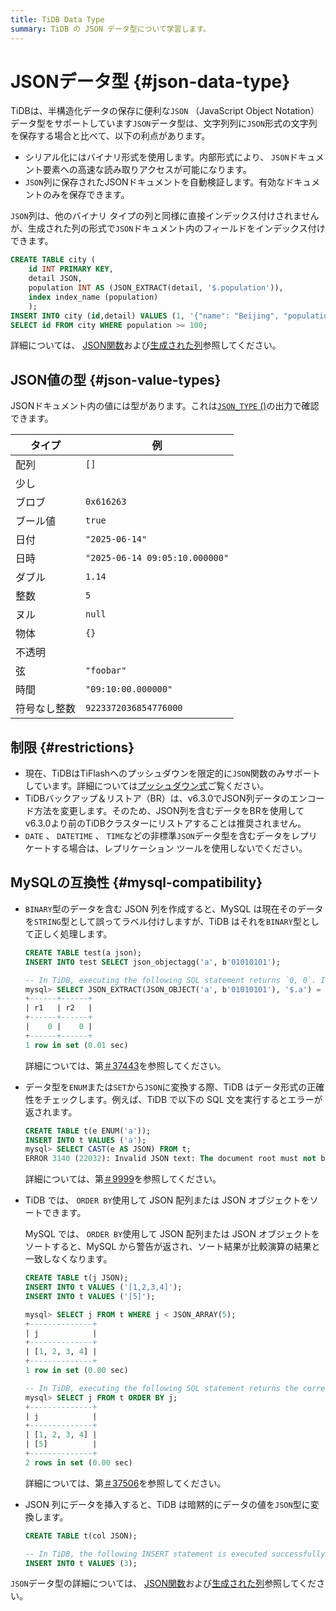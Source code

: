 ```yaml
---
title: TiDB Data Type
summary: TiDB の JSON データ型について学習します。
---
```


# JSONデータ型 {#json-data-type}

TiDBは、半構造化データの保存に便利な`JSON` （JavaScript Object Notation）データ型をサポートしています`JSON`データ型は、文字列列に`JSON`形式の文字列を保存する場合と比べて、以下の利点があります。

-   シリアル化にはバイナリ形式を使用します。内部形式により、 `JSON`ドキュメント要素への高速な読み取りアクセスが可能になります。
-   `JSON`列に保存されたJSONドキュメントを自動検証します。有効なドキュメントのみを保存できます。

`JSON`列は、他のバイナリ タイプの列と同様に直接インデックス付けされませんが、生成された列の形式で`JSON`ドキュメント内のフィールドをインデックス付けできます。

```sql
CREATE TABLE city (
    id INT PRIMARY KEY,
    detail JSON,
    population INT AS (JSON_EXTRACT(detail, '$.population')),
    index index_name (population)
    );
INSERT INTO city (id,detail) VALUES (1, '{"name": "Beijing", "population": 100}');
SELECT id FROM city WHERE population >= 100;
```

詳細については、 [JSON関数](/functions-and-operators/json-functions.md)および[生成された列](/generated-columns.md)参照してください。

## JSON値の型 {#json-value-types}

JSONドキュメント内の値には型があります。これは[`JSON_TYPE` ()](/functions-and-operators/json-functions/json-functions-return.md#json_type)の出力で確認できます。

| タイプ    | 例                              |
| ------ | ------------------------------ |
| 配列     | `[]`                           |
| 少し     |                                |
| ブロブ    | `0x616263`                     |
| ブール値   | `true`                         |
| 日付     | `"2025-06-14"`                 |
| 日時     | `"2025-06-14 09:05:10.000000"` |
| ダブル    | `1.14`                         |
| 整数     | `5`                            |
| ヌル     | `null`                         |
| 物体     | `{}`                           |
| 不透明    |                                |
| 弦      | `"foobar"`                     |
| 時間     | `"09:10:00.000000"`            |
| 符号なし整数 | `9223372036854776000`          |

## 制限 {#restrictions}

-   現在、TiDBはTiFlashへのプッシュダウンを限定的に`JSON`関数のみサポートしています。詳細については[プッシュダウン式](/tiflash/tiflash-supported-pushdown-calculations.md#push-down-expressions)ご覧ください。
-   TiDBバックアップ＆リストア（BR）は、v6.3.0でJSON列データのエンコード方法を変更します。そのため、JSON列を含むデータをBRを使用してv6.3.0より前のTiDBクラスターにリストアすることは推奨されません。
-   `DATE` 、 `DATETIME` 、 `TIME`などの非標準`JSON`データ型を含むデータをレプリケートする場合は、レプリケーション ツールを使用しないでください。

## MySQLの互換性 {#mysql-compatibility}

-   `BINARY`型のデータを含む JSON 列を作成すると、MySQL は現在そのデータを`STRING`型として誤ってラベル付けしますが、TiDB はそれを`BINARY`型として正しく処理します。

    ```sql
    CREATE TABLE test(a json);
    INSERT INTO test SELECT json_objectagg('a', b'01010101');

    -- In TiDB, executing the following SQL statement returns `0, 0`. In MySQL, executing the following SQL statement returns `0, 1`.
    mysql> SELECT JSON_EXTRACT(JSON_OBJECT('a', b'01010101'), '$.a') = "base64:type15:VQ==" AS r1, JSON_EXTRACT(a, '$.a') = "base64:type15:VQ==" AS r2 FROM test;
    +------+------+
    | r1   | r2   |
    +------+------+
    |    0 |    0 |
    +------+------+
    1 row in set (0.01 sec)
    ```

    詳細については、第[＃37443](https://github.com/pingcap/tidb/issues/37443)を参照してください。

-   データ型を`ENUM`または`SET`から`JSON`に変換する際、TiDB はデータ形式の正確性をチェックします。例えば、TiDB で以下の SQL 文を実行するとエラーが返されます。

    ```sql
    CREATE TABLE t(e ENUM('a'));
    INSERT INTO t VALUES ('a');
    mysql> SELECT CAST(e AS JSON) FROM t;
    ERROR 3140 (22032): Invalid JSON text: The document root must not be followed by other values.
    ```

    詳細については、第[＃9999](https://github.com/pingcap/tidb/issues/9999)を参照してください。

-   TiDB では、 `ORDER BY`使用して JSON 配列または JSON オブジェクトをソートできます。

    MySQL では、 `ORDER BY`使用して JSON 配列または JSON オブジェクトをソートすると、MySQL から警告が返され、ソート結果が比較演算の結果と一致しなくなります。

    ```sql
    CREATE TABLE t(j JSON);
    INSERT INTO t VALUES ('[1,2,3,4]');
    INSERT INTO t VALUES ('[5]');

    mysql> SELECT j FROM t WHERE j < JSON_ARRAY(5);
    +--------------+
    | j            |
    +--------------+
    | [1, 2, 3, 4] |
    +--------------+
    1 row in set (0.00 sec)

    -- In TiDB, executing the following SQL statement returns the correct sorting result. In MySQL, executing the following SQL statement returns the "This version of MySQL doesn't yet support 'sorting of non-scalar JSON values'." warning and the sorting result is inconsistent with the comparison result of `<`.
    mysql> SELECT j FROM t ORDER BY j;
    +--------------+
    | j            |
    +--------------+
    | [1, 2, 3, 4] |
    | [5]          |
    +--------------+
    2 rows in set (0.00 sec)
    ```

    詳細については、第[＃37506](https://github.com/pingcap/tidb/issues/37506)を参照してください。

-   JSON 列にデータを挿入すると、TiDB は暗黙的にデータの値を`JSON`型に変換します。

    ```sql
    CREATE TABLE t(col JSON);

    -- In TiDB, the following INSERT statement is executed successfully. In MySQL, executing the following INSERT statement returns the "Invalid JSON text" error.
    INSERT INTO t VALUES (3);
    ```

`JSON`データ型の詳細については、 [JSON関数](/functions-and-operators/json-functions.md)および[生成された列](/generated-columns.md)参照してください。
